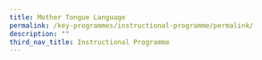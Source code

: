 ```yaml
---
title: Mother Tongue Language
permalink: /key-programmes/instructional-programme/permalink/
description: ""
third_nav_title: Instructional Programme
---
```

